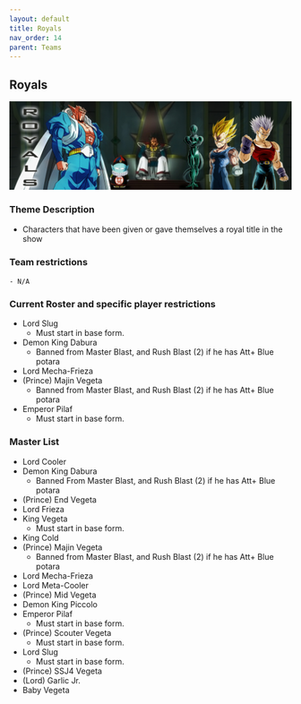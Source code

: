 ```yaml
---
layout: default
title: Royals
nav_order: 14
parent: Teams
---
```

## Royals
![](../images/royals.jpg)

### Theme Description
- Characters that have been given or gave themselves a royal title in the show

### Team restrictions
    - N/A
### Current Roster and specific player restrictions

- Lord Slug
    - Must start in base form.
- Demon King Dabura
  - Banned from Master Blast, and Rush Blast (2) if he has Att+ Blue potara 
- Lord Mecha-Frieza
- (Prince) Majin Vegeta
  - Banned from Master Blast, and Rush Blast (2) if he has Att+ Blue potara
- Emperor Pilaf
    - Must start in base form.

### Master List
- Lord Cooler
- Demon King Dabura
  - Banned From Master Blast, and Rush Blast (2) if he has Att+ Blue potara
- (Prince) End Vegeta
- Lord Frieza
- King Vegeta
    - Must start in base form.
- King Cold
- (Prince) Majin Vegeta
  - Banned from Master Blast, and Rush Blast (2) if he has Att+ Blue potara
- Lord Mecha-Frieza
- Lord Meta-Cooler
- (Prince) Mid Vegeta
- Demon King Piccolo
- Emperor Pilaf
    - Must start in base form.
- (Prince) Scouter Vegeta
    - Must start in base form.
- Lord Slug
    - Must start in base form.
- (Prince) SSJ4 Vegeta
- (Lord) Garlic Jr.
- Baby Vegeta
